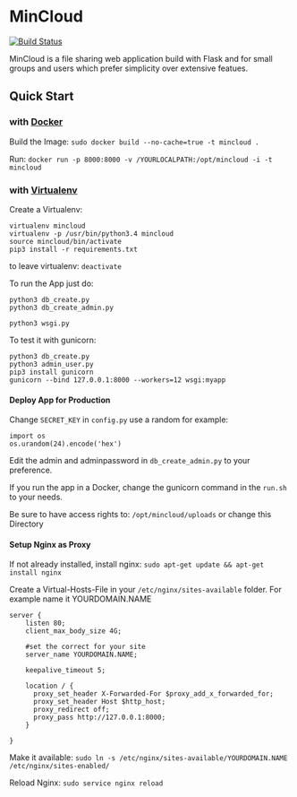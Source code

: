 # MinCloud
[![Build Status](https://travis-ci.org/number13dev/mincloud.svg?branch=master)](https://travis-ci.org/number13dev/mincloud)

MinCloud is a file sharing web application build with Flask and for small groups and users which prefer simplicity over extensive featues.

## Quick Start
### with [Docker](https://github.com/docker/docker)
Build the Image: `sudo docker build --no-cache=true -t mincloud .`

Run: `docker run -p 8000:8000 -v /YOURLOCALPATH:/opt/mincloud -i -t mincloud`


### with [Virtualenv](https://github.com/pypa/virtualenv)
Create a Virtualenv:
```
virtualenv mincloud
virtualenv -p /usr/bin/python3.4 mincloud
source mincloud/bin/activate
pip3 install -r requirements.txt
```

to leave virtualenv: `deactivate`

To run the App just do:
```
python3 db_create.py
python3 db_create_admin.py

python3 wsgi.py
```

To test it with gunicorn:
```
python3 db_create.py
python3 admin_user.py
pip3 install gunicorn
gunicorn --bind 127.0.0.1:8000 --workers=12 wsgi:myapp
```

#### Deploy App for Production
 
 Change `SECRET_KEY` in `config.py` use a random for example:
 ```
 import os
 os.urandom(24).encode('hex')
 ```
 
 Edit the admin and adminpassword in `db_create_admin.py` to your preference.
 
 If you run the app in a Docker, change the gunicorn command in the `run.sh` to your needs.
 
 Be sure to have access rights to: `/opt/mincloud/uploads` or change this Directory
 
 
 

#### Setup Nginx as Proxy

If not already installed, install nginx:
`sudo apt-get update && apt-get install nginx`

Create a Virtual-Hosts-File in your `/etc/nginx/sites-available` folder.
For example name it YOURDOMAIN.NAME
```
server {
    listen 80;
    client_max_body_size 4G;

    #set the correct for your site
    server_name YOURDOMAIN.NAME;

    keepalive_timeout 5;

    location / {
      proxy_set_header X-Forwarded-For $proxy_add_x_forwarded_for;
      proxy_set_header Host $http_host;
      proxy_redirect off;
      proxy_pass http://127.0.0.1:8000;
    }

}
```

Make it available: `sudo ln -s /etc/nginx/sites-available/YOURDOMAIN.NAME /etc/nginx/sites-enabled/`

Reload Nginx: `sudo service nginx reload`
